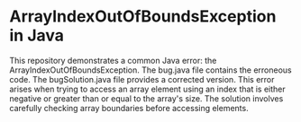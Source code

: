 # ArrayIndexOutOfBoundsException in Java
This repository demonstrates a common Java error: the ArrayIndexOutOfBoundsException. The bug.java file contains the erroneous code. The bugSolution.java file provides a corrected version.  This error arises when trying to access an array element using an index that is either negative or greater than or equal to the array's size. The solution involves carefully checking array boundaries before accessing elements.